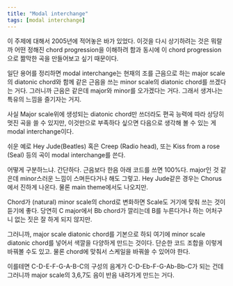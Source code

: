 ```yaml
---
title: "Modal interchange"
tags: [modal interchange]
---
```


이 주제에 대해서 2005년에 적어놓은 바가 있었다. 이것을 다시 상기하려는 것은 뭐랄까 어떤 정해진 chord progression을 이해하려 함과 동시에 이 chord progression으로 짦막한 곡을 만들어보고 싶기 때문이다.

일단 용어를 정리하면 modal interchange는 현재의 조를 근음으로 하는 major scale의 diatonic chord와 함께 같은 근음을 쓰는 minor scale의 diatonic chord를 쓰겠다는 거다. 그러니까 근음은 같은데 major와 minor를 오가겠다는 거다. 그래서 생겨나는 특유의 느낌을 즐기자는 거지.

사실 Major scale위에 생성되는 diatonic chord만 쓰더라도 편곡 능력에 따라 상당히 멋진 곡을 쓸 수 있지만, 이것만으로 부족하다 싶으면 다음으로 생각해 볼 수 있는 게 modal interchange이다. 

쉬운 예로 Hey Jude(Beatles) 혹은 Creep (Radio head), 또는 Kiss from a rose (Seal) 등의 곡이 modal interchange를 쓴다.

어떻게 구분하느냐. 간단하다. 근음보다 한음 아래 코드를 쓰면 100%다. major인 것 같은데 minor스러운 느낌이 스며든다거나 해도 그렇고. Hey Jude같은 경우는 Chorus에서 진하게 나온다. 물론 main theme에서도 나오지만. 

Chord가 (natural) minor scale의 chord로 변화하면 Scale도 거기에 맞춰 쓰는 것이 듣기에 좋다. 당연히 C major에서 Bb chord가 깔리는데 B를 누른다거나 하는 어처구니 없는 짓은 잘 하게 되지 않지만.

그러니까, major scale diatonic chord를 기본으로 하되 여기에 minor scale diatonic chord를 넣어서 색깔을 다양하게 만드는 것이다. 단순한 코드 조합을 이렇게 바꿔볼 수도 있고. 물론 chord에 맞춰서 스케일을 바꿔쓸 수 있어야 한다. 

이를테면 C-D-E-F-G-A-B-C의 구성의 음계가 C-D-Eb-F-G-Ab-Bb-C가 되는 건데 그러니까 major scale의 3,6,7도 음이 반음 내려가게 만드는 거다. 